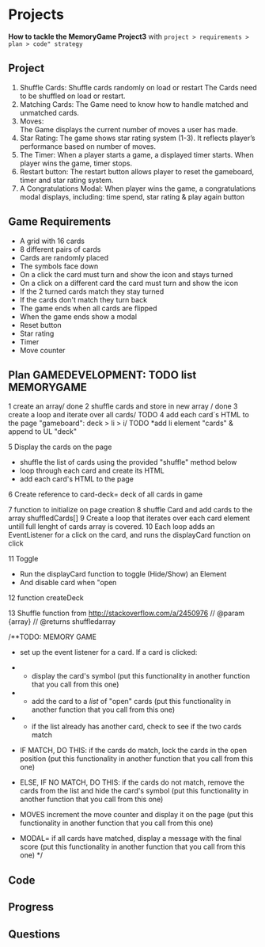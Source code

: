 # Projects
__How to tackle the MemoryGame Project3__ with `project > requirements > plan > code" strategy`

##  Project
1. Shuffle Cards: Shuffle cards randomly on load or restart
The Cards need to be shuffled on load or restart.
2. Matching Cards: 
The Game need to know how to handle matched and unmatched cards.
3. Moves:  
The Game displays the current number of moves a user has made.
4. Star Rating: 
The game shows star rating system (1-3). It reflects player’s performance based on number of moves. 
5. The Timer: 
When a player starts a game,  a displayed timer starts. When player wins the game, timer stops.
6. Restart button: 
The restart button allows player to reset the gameboard, timer and star rating system.
7. A Congratulations Modal: 
When player wins the game, a congratulations modal displays, including: time spend, star rating & play again button 

##  Game Requirements
- A grid with 16 cards
- 8 different pairs of cards
- Cards are randomly placed 
- The symbols face down
- On a click the card must turn and show the icon and stays turned
- On a click on a different card the card must turn and show the icon
- If the 2 turned cards match they stay turned
- If the cards don't match they turn back
- The game ends when all cards are flipped
- When the game ends show a modal
- Reset button
- Star rating
- Timer
- Move counter

##  Plan GAMEDEVELOPMENT: TODO list MEMORYGAME
1  create an array/ done 
2  shuffle cards and store in new array / done 
3  create a loop and iterate over all cards/ TODO
4  add each card´s HTML to the page "gameboard": deck > li > i/ TODO
*add li element "cards" & append to UL "deck"

5 Display the cards on the page
- shuffle the list of cards using the provided "shuffle" method below
- loop through each card and create its HTML
- add each card's HTML to the page

6 Create reference to card-deck= deck of all cards in game 

7 function to initialize on page creation 
8 shuffle Card and add cards to the array shuffledCards[]
9 Create a loop that iterates over each card element untill full lenght of cards array is covered. 
10 Each loop adds an EventListener for a click on the card, and runs the displayCard function on click 

11 Toggle
- Run the displayCard function to toggle (Hide/Show) an Element 
- And disable card when "open 

12 function createDeck

13 Shuffle function from http://stackoverflow.com/a/2450976
// @param {array}
// @returns shuffledarray

/**TODO: MEMORY GAME
 * set up the event listener for a card. If a card is clicked:
 *  - display the card's symbol (put this functionality in another function that you call from this one)
 *  - add the card to a *list* of "open" cards (put this functionality in another function that you call from this one)
 
 *  - if the list already has another card, check to see if the two cards match
 * IF MATCH, DO THIS: if the cards do match, lock the cards in the open position (put this functionality in another function that you call from this one)
 * ELSE, IF NO MATCH, DO THIS: if the cards do not match, remove the cards from the list and hide the card's symbol (put this functionality in another function that you call from this one)
 * MOVES increment the move counter and display it on the page (put this functionality in another function that you call from this one)
 * MODAL= if all cards have matched, display a message with the final score (put this functionality in another function that you call from this one)
 */
 
##  Code
##  Progress
##  Questions


